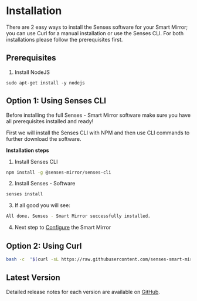 # Installation

There are 2 easy ways to install the Senses software for your Smart Mirror; you can use Curl for a manual installation or use the Senses CLI. For both installations please follow the prerequisites first.

## Prerequisites

1. Install NodeJS

```sudo apt-get install -y nodejs```

## Option 1: Using Senses CLI

Before installing the full Senses - Smart Mirror software make sure you have all prerequisites installed and ready!

First we will install the Senses CLI with NPM and then use CLI commands to further download the software.

<b>Installation steps</b>

1. Install Senses CLI

``` bash
npm install -g @senses-mirror/senses-cli
```

2. Install Senses - Software

``` bash
senses install
```

3. If all good you will see: 

``` bash
All done. Senses - Smart Mirror successfully installed.
```

4. Next step to [Configure](/guide/configuration.md) the Smart Mirror

## Option 2: Using Curl

``` bash
bash -c  "$(curl -sL https://raw.githubusercontent.com/senses-smart-mirror/senses-scripts/main/lib/raspberry-pi-install.sh)"
```


## Latest Version
Detailed release notes for each version are available on [GitHub](https://github.com/senses-smart-mirror/senses-smartmirror/).